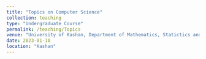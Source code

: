 ```yaml
---
title: "Topics on Computer Science"
collection: teaching
type: "Undergraduate Course"
permalink: /teaching/Topics
venue: "University of Kashan, Department of Mathematics, Statictics and Computer Science"
date: 2023-01-10
location: "Kashan"
---
```

